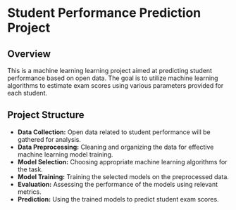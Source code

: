 # Student Performance Prediction Project

## Overview

This is a machine learning learning project aimed at predicting student performance based on open data. The goal is to utilize machine learning algorithms to estimate exam scores using various parameters provided for each student.

## Project Structure

- **Data Collection:** Open data related to student performance will be gathered for analysis.
- **Data Preprocessing:** Cleaning and organizing the data for effective machine learning model training.
- **Model Selection:** Choosing appropriate machine learning algorithms for the task.
- **Model Training:** Training the selected models on the preprocessed data.
- **Evaluation:** Assessing the performance of the models using relevant metrics.
- **Prediction:** Using the trained models to predict student exam scores.
